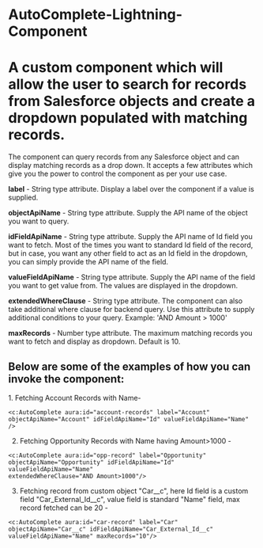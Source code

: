 # AutoComplete-Lightning-Component
<h1>A custom component which will allow the user to search for records from Salesforce objects and create a dropdown populated with matching records.</h1>

The component can query records from any Salesforce object and can display matching records as a drop down. It accepts a few attributes which give you the power to control the component as per your use case.

<strong>label</strong> - String type attribute. Display a label over the component if a value is supplied.

<strong>objectApiName</strong> - String type attribute. Supply the API name of the object you want to query.

<strong>idFieldApiName</strong> - String type attribute. Supply the API name of Id field you want to fetch. Most of the times you want to standard Id field of the record, but in case, you want any other field to act as an Id field in the dropdown, you can simply provide the API name of the field.

<strong>valueFieldApiName</strong> - String type attribute. Supply the API name of the field you want to get value from. The values are displayed in the dropdown.

<strong>extendedWhereClause</strong> - String type attribute. The component can also take additional where clause for backend query. Use this attribute to supply additional conditions to your query. Example:
'AND Amount > 1000'

<strong>maxRecords</strong> - Number type attribute. The maximum matching records you want to fetch and display as dropdown. Default is 10.

<h2>Below are some of the examples of how you can invoke the component:</h2>
1. Fetching Account Records with Name-

<code><c:AutoComplete aura:id="account-records" label="Account" objectApiName="Account" idFieldApiName="Id" valueFieldApiName="Name" /></code>

2. Fetching Opportunity Records with Name having Amount>1000 -

<code><c:AutoComplete aura:id="opp-record" label="Opportunity" objectApiName="Opportunity" idFieldApiName="Id" valueFieldApiName="Name" extendedWhereClause="AND Amount>1000"/></code>

3. Fetching record from custom object "Car__c", here Id field is a custom field "Car_External_Id__c", value field is standard "Name" field, max record fetched can be 20 - 

<code><c:AutoComplete aura:id="car-record" label="Car" objectApiName="Car__c" idFieldApiName="Car_External_Id__c" valueFieldApiName="Name"  maxRecords="10"/></code>

